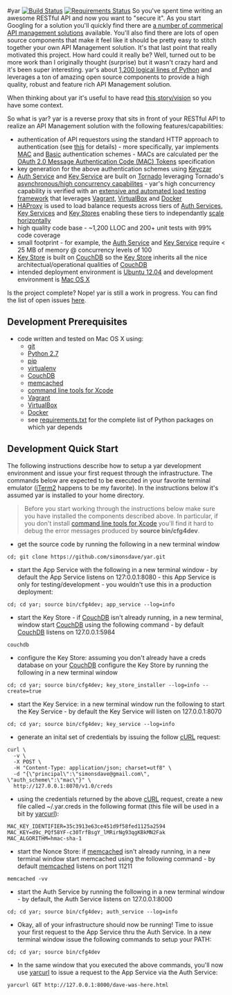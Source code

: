 #yar [![Build Status](https://travis-ci.org/simonsdave/yar.svg?branch=master)](https://travis-ci.org/simonsdave/yar) [![Requirements Status](https://requires.io/github/simonsdave/yar/requirements.svg?branch=master)](https://requires.io/github/simonsdave/yar/requirements/?branch=master)
So you've spent time writing an awesome RESTful API and now you want to "secure it".
As you start Googling for a solution you'll quickly find there are
[a number of commerical API management solutions](docs/faq.md#what-other-api-management-solutions-exist)
available.
You'll also find there are lots of open source components that make it feel like
it should be pretty easy to stitch together your own API Management solution.
It's that last point that really motivated this project.
How hard could it really be?
Well, turned out to be more work than I originally thought (surprise)
but it wasn't crazy hard and it's been super interesting.
yar's about [1,200 logical lines of Python](bin/yarscm) and leverages a ton of amazing open source
components to provide a high quality, robust and feature rich
API Management solution.

When thinking about yar it's useful to have read [this story/vision](docs/story.md)
so you have some context.

So what is yar?
yar is a reverse proxy that sits in front of your RESTful API
to realize an API Management solution with the following
features/capabilities:

  * authentication of API requestors using the standard HTTP approach to
authentication (see [this](https://www.ietf.org/rfc/rfc2617.txt) for details) - more specifically,
yar implements [MAC](http://en.wikipedia.org/wiki/Message_authentication_code)
and [Basic](http://en.wikipedia.org/wiki/Basic_authentication) authentication schemes - MACs
are calculated per the [OAuth 2.0 Message Authentication Code (MAC) Tokens](http://tools.ietf.org/html/draft-ietf-oauth-v2-http-mac-02) specification
  * key generation for the above authentication schemes using [Keyczar](http://www.keyczar.org/)
  * [Auth Service](yar/auth_service) and [Key Service](yar/key_service) are built on [Tornado](http://www.tornadoweb.org/en/stable/) leveraging Tornado's [asynchronous/high concurrency capabilites](http://www.tornadoweb.org/en/stable/networking.html) - yar's high concurrency capability is verified with an [extensive and automated load testing framework](tests/load) that leverages [Vagrant](http://www.vagrantup.com/), [VirtualBox](https://www.virtualbox.org/wiki/Downloads) and [Docker](https://www.docker.io/)
  * [HAProxy](http://haproxy.1wt.eu/) is used to load balance requests across tiers of
[Auth Services](yar/auth_service), [Key Services](yar/key_service) and  [Key Stores](yar/key_store)
enabling these tiers to independantly
[scale horizontally](http://en.wikipedia.org/wiki/Scalability#Horizontal_and_vertical_scaling)
  * high quality code base - ~1,200 LLOC and 200+ unit tests with 99% code coverage
  * small footprint - for example, the [Auth Service](yar/auth_service) and [Key Service](yar/key_service)
require < 25 MB of memory @ concurrency levels of 100
  * [Key Store](yar/key_store) is built on [CouchDB](http://couchdb.apache.org/) so the [Key Store](yar/key_store) inherits all the nice architectual/operational qualities of [CouchDB](http://couchdb.apache.org/)
  * intended deployment environment is [Ubuntu 12.04](http://releases.ubuntu.com/12.04.4/) and
development environment is [Mac OS X](http://www.apple.com/ca/osx/)

Is the project complete? Nope! yar is still a work in progress.
You can find the list of open issues [here](https://github.com/simonsdave/yar/issues?state=open).

Development Prerequisites
-------------------------
* code written and tested on Mac OS X using:
  * [git](http://git-scm.com/)
  * [Python 2.7](http://www.python.org/)
  * [pip](http://www.pip-installer.org/en/latest/)
  * [virtualenv](https://pypi.python.org/pypi/virtualenv)
  * [CouchDB](http://couchdb.apache.org/)
  * [memcached](http://memcached.org/)
  * [command line tools for Xcode](https://developer.apple.com/downloads/index.action)
  * [Vagrant](http://www.vagrantup.com/)
  * [VirtualBox](https://www.virtualbox.org/wiki/Downloads)
  * [Docker](https://www.docker.io/)
  * see
[requirements.txt](https://github.com/simonsdave/yar/blob/master/requirements.txt)
for the complete list of Python packages on which yar depends

Development Quick Start
-----------------------
The following instructions describe how to setup a yar development environment and
issue your first request through the infrastructure.
The commands below are expected to be executed in your
favorite terminal emulator ([iTerm2](http://www.iterm2.com/) happens to be my favorite).
In the instructions below it's assumed yar is installed to your home directory.

> Before you start working through the instructions below make sure you
> have installed the components described above. In particular, if you don't install
> [command line tools for Xcode](https://developer.apple.com/downloads/index.action)
> you'll find it hard to debug the error messages produced by **source bin/cfg4dev**.

* get the source code by running the following in a new terminal window

~~~~~
cd; git clone https://github.com/simonsdave/yar.git
~~~~~

* start the App Service with the following in a new terminal window - by default the App
Service listens on 127:0.0.1:8080 - this App Service is only for
testing/development - you wouldn't use this in a production deployment:

~~~~~
cd; cd yar; source bin/cfg4dev; app_service --log=info
~~~~~

* start the Key Store - if [CouchDB](http://couchdb.apache.org/)
isn't already running, in a new terminal, window start
[CouchDB](http://couchdb.apache.org/)
using the following command - by default [CouchDB](http://couchdb.apache.org/)
listens on 127.0.0.1:5984

~~~~~
couchdb
~~~~~

* configure the Key Store: assuming you don't already have a creds database on your
[CouchDB](http://couchdb.apache.org/) configure the Key Store
by running the following in a new terminal window

~~~~~
cd; cd yar; source bin/cfg4dev; key_store_installer --log=info --create=true
~~~~~

* start the Key Service: in a new terminal window run the following to start the Key Service - by
default the Key Service will listen on 127.0.0.1:8070

~~~~~
cd; cd yar; source bin/cfg4dev; key_service --log=info
~~~~~

* generate an inital set of credentials by issuing the
follow [cURL](http://en.wikipedia.org/wiki/CURL) request:

~~~~~
curl \
  -v \
  -X POST \
  -H "Content-Type: application/json; charset=utf8" \
  -d "{\"principal\":\"simonsdave@gmail.com\", \"auth_scheme\":\"mac\"}" \
  http://127.0.0.1:8070/v1.0/creds
~~~~~

* using the credentials returned by the above [cURL](http://en.wikipedia.org/wiki/CURL)
request, create a new file called ~/.yar.creds
in the following format (this file will be used in a bit by
[yarcurl](bin/yarcurl)):

~~~~~
MAC_KEY_IDENTIFIER=35c3913e63ce451d9f58fed1125a2594
MAC_KEY=d9c_PQf58YF-c30TrfBsgY_lMRirNg93qgKBkMN2Fak
MAC_ALGORITHM=hmac-sha-1
~~~~~

* start the Nonce Store: if [memcached](http://memcached.org/)
isn't already running, in a new terminal window start memcached using
the following command - by default [memcached](http://memcached.org/)
listens on port 11211

~~~~~
memcached -vv
~~~~~

* start the Auth Service by running the following in a new terminal window - by
default, the Auth Service listens on 127.0.0.1:8000

~~~~~
cd; cd yar; source bin/cfg4dev; auth_service --log=info
~~~~~

* Okay, all of your infrastructure should now be running!
Time to issue your first request to the App Service thru the Auth Service.
In a new terminal window issue the following commands to setup your PATH:

~~~~~
cd; cd yar; source bin/cfg4dev
~~~~~

* In the same window that you executed the above commands, you'll now use
[yarcurl](bin/yarcurl)
to issue a request to the App Service via the Auth Service:

~~~~~
yarcurl GET http://127.0.0.1:8000/dave-was-here.html
~~~~~
